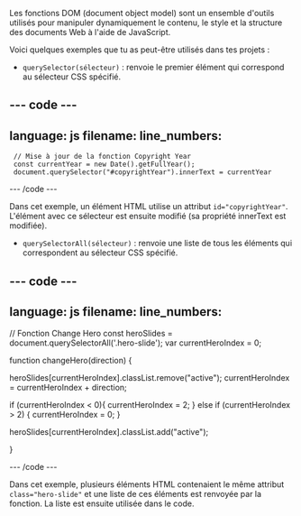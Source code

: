 Les fonctions DOM (document object model) sont un ensemble d'outils utilisés pour manipuler dynamiquement le contenu, le style et la structure des documents Web à l'aide de JavaScript.

Voici quelques exemples que tu as peut-être utilisés dans tes projets :

- `querySelector(sélecteur)` : renvoie le premier élément qui correspond au sélecteur CSS spécifié.

## --- code ---

language: js
filename:
line_numbers:
--------------------------------------------------

```
 // Mise à jour de la fonction Copyright Year 
 const currentYear = new Date().getFullYear();
 document.querySelector("#copyrightYear").innerText = currentYear
```

\--- /code ---

Dans cet exemple, un élément HTML utilise un attribut `id="copyrightYear"`. L'élément avec ce sélecteur est ensuite modifié (sa propriété innerText est modifiée).

- `querySelectorAll(sélecteur)` : renvoie une liste de tous les éléments qui correspondent au sélecteur CSS spécifié.

## --- code ---

language: js
filename:
line_numbers:
--------------------------------------------------

// Fonction Change Hero
const heroSlides = document.querySelectorAll('.hero-slide');
var currentHeroIndex = 0;

function changeHero(direction) {

heroSlides[currentHeroIndex].classList.remove("active");
currentHeroIndex = currentHeroIndex + direction;

if (currentHeroIndex < 0){
currentHeroIndex = 2;
} else if (currentHeroIndex > 2) {
currentHeroIndex = 0;
}

heroSlides[currentHeroIndex].classList.add("active");

}

\--- /code ---

Dans cet exemple, plusieurs éléments HTML contenaient le même attribut `class="hero-slide"` et une liste de ces éléments est renvoyée par la fonction. La liste est ensuite utilisée dans le code.
